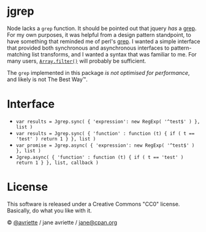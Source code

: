 jgrep
====

Node lacks a `grep` function. It should be pointed out that jquery *has* a [grep](http://api.jquery.com/jquery.grep/). For my own purposes, it was helpful from a design pattern standpoint, to have something that reminded me of perl's [grep](http://perldoc.perl.org/functions/grep.html). I wanted a simple interface that provided both synchronous and asynchronous interfaces to pattern-matching list transforms, and I wanted a syntax that was familiar to me. For many users, [`Array.filter()`](https://developer.mozilla.org/en-US/docs/Web/JavaScript/Reference/Global_Objects/Array/filter) will probably be sufficient.

The `grep` implemented in this package *is not optimised for performance*, and likely is not The Best Way&trade;.

Interface
=====

* `var results = Jgrep.sync( { 'expression': new RegExp( '^test$' ) }, list )`
* `var results = Jgrep.sync( { 'function' : function (t) { if ( t == 'test' ) return 1 } }, list )`
* `var promise = Jgrep.async( { 'expression': new RegExp( '^test$' ) }, list )`
* `Jgrep.async( { 'function' : function (t) { if ( t == 'test' ) return 1 } }, list, callback )`

License
=====

This software is released under a Creative Commons "CC0" license. Basically, do what you like with it.

&copy; [@avriette](https://github.com/avriette) / jane avriette / [jane@cpan.org](mailto:jane@cpan.org)
